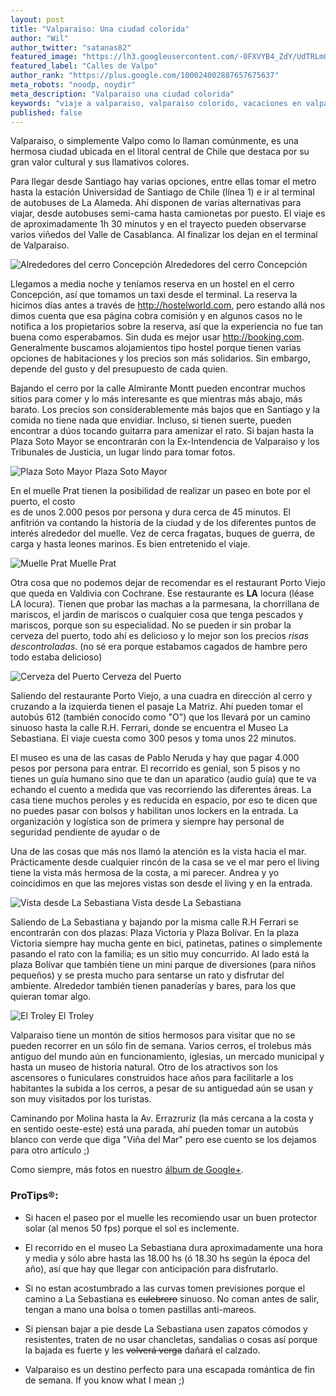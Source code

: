 ```yaml
---
layout: post
title: "Valparaiso: Una ciudad colorida"
author: "Wil"
author_twitter: "satanas82"
featured_image: "https://lh3.googleusercontent.com/-0FXVYB4_ZdY/UdTRLmGbXaI/AAAAAAAAASk/Z-NhqxmQLiE/w788-h591-no/DSC05969.JPG"
featured_label: "Calles de Valpo"
author_rank: "https://plus.google.com/100024002887657675637"
meta_robots: "noodp, noydir"
meta_description: "Valparaiso una ciudad colorida"
keywords: "viaje a valparaiso, valparaiso colorido, vacaciones en valparaiso, hospedaje en valparaiso"
published: false
---
```


Valparaiso, o simplemente Valpo como lo llaman comúnmente, es una hermosa ciudad ubicada en 
el litoral central de Chile que destaca por su gran valor cultural y sus llamativos colores.

<!-- summary -->

Para llegar desde Santiago hay varias opciones, entre ellas tomar el 
metro hasta la estación Universidad de Santiago de Chile (línea 1) e ir al terminal de
autobuses de La Alameda. Ahí disponen de varias alternativas para viajar, desde autobuses
semi-cama hasta camionetas por puesto. El viaje es de aproximadamente 1h 30 minutos y
en el trayecto pueden observarse varios viñedos del Valle de Casablanca. Al finalizar los dejan 
en el terminal de Valparaiso.

<img id="cerro_concepcion" title="Alrededores del cerro Concepción" alt="Alrededores del cerro Concepción" src="https://lh6.googleusercontent.com/-XsZOVSG0jQ0/UdmYYaoe18I/AAAAAAAAAaU/lK9PyhIuR_U/w443-h591-no/IMG_1880.JPG" class="with-label">
<label for="cerro_concepcion" class="image-description">Alrededores del cerro Concepción</label>

Llegamos a media noche y teníamos reserva en un hostel en el cerro Concepción, así que tomamos 
un taxi desde el terminal. La reserva la hicimos días antes a través de http://hostelworld.com, pero
estando allá nos dimos cuenta que esa página cobra comisión y en algunos casos no le notifica 
a los propietarios sobre la reserva, así que la experiencia no fue tan buena como 
esperabamos. Sin duda es mejor usar http://booking.com. Generalmente buscamos 
alojamientos tipo hostel porque tienen varias opciones de habitaciones y los 
precios son más solidarios. Sin embargo, depende del gusto y del presupuesto de cada quien.

Bajando el cerro por la calle Almirante Montt pueden encontrar muchos 
sitios para comer y lo más interesante es que mientras más abajo, más barato. 
Los precios son considerablemente más bajos que en Santiago y la comida no tiene 
nada que envidiar. Incluso, si tienen suerte, pueden encontrar a dúos tocando 
guitarra para amenizar el rato. Si bajan hasta la Plaza Soto Mayor se encontrarán con la
Ex-Intendencia de Valparaiso y los Tribunales de Justicia, un lugar lindo para tomar fotos.

<img id="plaza_soto_mayor" title="Plaza Soto Mayor" alt="Plaza Soto Mayor" src="https://lh4.googleusercontent.com/-7z1z-SHQ8ug/UdTRKRrMRvI/AAAAAAAAASY/8A3BxJILh3Q/w783-h591-no/DSC05983.JPG" class="with-label">
<label for="plaza_soto_mayor" class="image-description">Plaza Soto Mayor</label>

En el muelle Prat tienen la posibilidad de realizar un paseo en bote por el puerto, el costo  
es de unos 2.000 pesos por persona y dura cerca de 45 minutos. El anfitrión va contando la historia 
de la ciudad y de los diferentes puntos de interés alrededor del muelle. Vez de cerca 
fragatas, buques de guerra, de carga y hasta leones marinos. Es bien entretenido el viaje.

<img id="muelle_prat" title="Muelle Prat" alt="Muelle Prat" src="https://lh6.googleusercontent.com/-kqfvNkUdcaU/UdTRbNHQKZI/AAAAAAAAAS8/mbSIen9K11w/w788-h591-no/DSC05994.JPG" class="with-label">
<label for="muelle_prat" class="image-description">Muelle Prat</label>

Otra cosa que no podemos dejar de recomendar es el restaurant Porto Viejo que queda en 
Valdivia con Cochrane. Ese restaurante es <strong>LA</strong> locura (léase LA locura). 
Tienen que probar las machas a la parmesana, la chorrillana de mariscos, el jardin de 
mariscos o cualquier cosa que tenga pescados y mariscos, porque son su especialidad. 
No se pueden ir sin probar la cerveza del puerto, todo ahí es delicioso y 
lo mejor son los precios *risas descontroladas*. (no sé era porque estabamos cagados de hambre pero todo estaba delicioso)

<img id="cerverza_del_puerto" title="Cerveza del Puerto" alt="Cerveza del Puerto" src="https://lh4.googleusercontent.com/-9Kr8CDDx_9Y/UdmXhkOfquI/AAAAAAAAAZo/15cbFgyzXgw/w788-h591-no/IMG_1908.JPG" class="with-label">
<label for="cerveza_del_puerto" class="image-description">Cerveza del Puerto</label>

Saliendo del restaurante Porto Viejo, a una cuadra en dirección al cerro y cruzando a la 
izquierda tienen el pasaje La Matriz. Ahí pueden tomar el autobús 612 
(también conocido como "O") que los llevará por un camino sinuoso hasta la calle R.H. Ferrari, 
donde se encuentra el Museo La Sebastiana. El viaje cuesta como 300 pesos y toma unos 22 
minutos.

El museo es una de las casas de Pablo Neruda y hay que pagar 4.000 pesos por persona para entrar. 
El recorrido es genial, son 5 pisos y no tienes un guía humano sino que te dan un 
aparatico (audio guía) que te va echando el cuento a medida que vas recorriendo las 
diferentes áreas. La casa tiene muchos peroles y es reducida en espacio, por eso te dicen 
que no puedes pasar con bolsos y habilitan unos lockers en la entrada. La organización y 
logística son de primera y siempre hay personal de seguridad pendiente de ayudar o de 

Una de las cosas que más nos llamó la atención es la vista hacia el mar. Prácticamente desde 
cualquier rincón de la casa se ve el mar pero el living tiene la vista más hermosa de la costa,
a mi parecer. Andrea y yo coincidimos en que las mejores vistas son desde el living y en la entrada.

<img id="la_sebastiana" title="Vista desde La Sebastiana" alt="Vista desde La Sebastiana" src="https://lh3.googleusercontent.com/-FGuyFn6m2U0/UdTStOzxF_I/AAAAAAAAAV4/rN1vXOYFgCA/w788-h591-no/IMG_2010.JPG" class="with-label">
<label for="la_sebastiana" class="image-description">Vista desde La Sebastiana</label>

Saliendo de La Sebastiana y bajando por la misma calle R.H Ferrari se encontrarán
con dos plazas: Plaza Victoria y Plaza Bolívar. En la plaza Victoria siempre hay mucha gente 
en bici, patinetas, patines o simplemente pasando el rato con la familia; es un sitio muy 
concurrido. Al lado está la plaza Bolívar que también tiene un mini parque de diversiones 
(para niños pequeños) y se presta mucho para sentarse un rato y disfrutar del ambiente. 
Alrededor también tienen panaderías y bares, para los que quieran tomar algo.

<img id="troley" title="El Troley" alt="El Troley" src="https://lh5.googleusercontent.com/-kWG8sycxhfc/UdTSl8DM-oI/AAAAAAAAAVw/UHcVcNwrTpc/w443-h591-no/IMG_1932.JPG" class="with-label">
<label for="troley" class="image-description">El Troley</label>

Valparaiso tiene un montón de sitios hermosos para visitar que no se pueden
recorrer en un sólo fin de semana. Varios cerros, el trolebus más
antiguo del mundo aún en funcionamiento, iglesias, un mercado municipal y 
hasta un museo de historia natural. Otro de los atractivos son los ascensores o funiculares
construidos hace años para facilitarle a los habitantes la subida a los cerros, a pesar de
su antiguedad aún se usan y son muy visitados por los turistas.

Caminando por Molina hasta la Av. Errazruriz (la más cercana a la costa 
y en sentido oeste-este) está una parada, ahí pueden tomar un autobús blanco con verde que 
diga "Viña del Mar" pero ese cuento se los dejamos para otro artículo ;)

Como siempre, más fotos en nuestro <a target="_blank" href="https://plus.google.com/u/0/b/109580611265902807643/photos/109580611265902807643/albums/5896567782431521201">álbum de Google+</a>.


<h3>ProTips&reg;:</h3>

* Si hacen el paseo por el muelle les recomiendo usar un buen protector solar (al menos 50 fps) 
porque el sol es inclemente.

* El recorrido en el museo La Sebastiana dura aproximadamente una hora y media y sólo abre hasta 
las 18.00 hs (ó 18.30 hs según la época del año), así que hay que llegar con anticipación para disfrutarlo.

* Si no estan acostumbrado a las curvas tomen previsiones porque el camino a La Sebastiana
es <strike>culebrero</strike> sinuoso. No coman antes de salir, tengan a mano una bolsa o tomen 
pastillas anti-mareos.

* Si piensan bajar a pie desde La Sebastiana usen zapatos cómodos y resistentes, traten de no usar chancletas, 
sandalias o cosas así porque la bajada es fuerte y les <strike>volverá verga</strike> dañará el calzado.

* Valparaiso es un destino perfecto para una escapada romántica de fin de semana. If you know what I mean ;)
